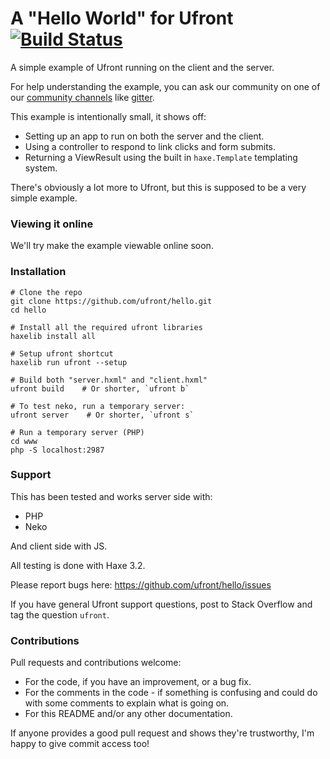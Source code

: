 # A "Hello World" for Ufront [![Build Status](https://travis-ci.org/npretto/hello.svg?branch=master)](https://travis-ci.org/npretto/hello)

A simple example of Ufront running on the client and the server.

For help understanding the example, you can ask our community on one of our [community channels](http://ufront.net/community/) like [gitter](http://gitter.im/ufront/ufront).

This example is intentionally small, it shows off:

- Setting up an app to run on both the server and the client.
- Using a controller to respond to link clicks and form submits.
- Returning a ViewResult using the built in `haxe.Template` templating system.

There's obviously a lot more to Ufront, but this is supposed to be a very simple example.

### Viewing it online

We'll try make the example viewable online soon.

### Installation

	# Clone the repo
	git clone https://github.com/ufront/hello.git
	cd hello

	# Install all the required ufront libraries
	haxelib install all

	# Setup ufront shortcut
	haxelib run ufront --setup

	# Build both "server.hxml" and "client.hxml"
	ufront build    # Or shorter, `ufront b`

	# To test neko, run a temporary server:
	ufront server    # Or shorter, `ufront s`

	# Run a temporary server (PHP)
	cd www
	php -S localhost:2987

### Support

This has been tested and works server side with:

* PHP
* Neko

And client side with JS.

All testing is done with Haxe 3.2.

Please report bugs here: <https://github.com/ufront/hello/issues>

If you have general Ufront support questions, post to Stack Overflow and tag the question `ufront`.

### Contributions

Pull requests and contributions welcome:

- For the code, if you have an improvement, or a bug fix.
- For the comments in the code - if something is confusing and could do with some comments to explain what is going on.
- For this README and/or any other documentation.

If anyone provides a good pull request and shows they're trustworthy, I'm happy to give commit access too!
